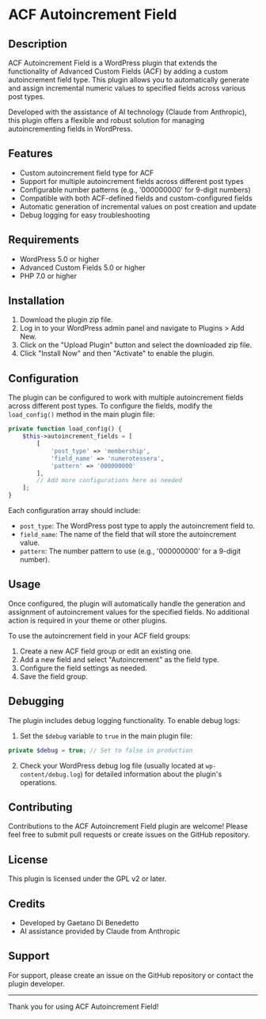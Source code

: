 # ACF Autoincrement Field

## Description

ACF Autoincrement Field is a WordPress plugin that extends the functionality of Advanced Custom Fields (ACF) by adding a custom autoincrement field type. This plugin allows you to automatically generate and assign incremental numeric values to specified fields across various post types.

Developed with the assistance of AI technology (Claude from Anthropic), this plugin offers a flexible and robust solution for managing autoincrementing fields in WordPress.

## Features

- Custom autoincrement field type for ACF
- Support for multiple autoincrement fields across different post types
- Configurable number patterns (e.g., '000000000' for 9-digit numbers)
- Compatible with both ACF-defined fields and custom-configured fields
- Automatic generation of incremental values on post creation and update
- Debug logging for easy troubleshooting

## Requirements

- WordPress 5.0 or higher
- Advanced Custom Fields 5.0 or higher
- PHP 7.0 or higher

## Installation

1. Download the plugin zip file.
2. Log in to your WordPress admin panel and navigate to Plugins > Add New.
3. Click on the "Upload Plugin" button and select the downloaded zip file.
4. Click "Install Now" and then "Activate" to enable the plugin.

## Configuration

The plugin can be configured to work with multiple autoincrement fields across different post types. To configure the fields, modify the `load_config()` method in the main plugin file:

```php
private function load_config() {
    $this->autoincrement_fields = [
        [
            'post_type' => 'membership',
            'field_name' => 'numerotessera',
            'pattern' => '000000000'
        ],
        // Add more configurations here as needed
    ];
}
```

Each configuration array should include:
- `post_type`: The WordPress post type to apply the autoincrement field to.
- `field_name`: The name of the field that will store the autoincrement value.
- `pattern`: The number pattern to use (e.g., '000000000' for a 9-digit number).

## Usage

Once configured, the plugin will automatically handle the generation and assignment of autoincrement values for the specified fields. No additional action is required in your theme or other plugins.

To use the autoincrement field in your ACF field groups:

1. Create a new ACF field group or edit an existing one.
2. Add a new field and select "Autoincrement" as the field type.
3. Configure the field settings as needed.
4. Save the field group.

## Debugging

The plugin includes debug logging functionality. To enable debug logs:

1. Set the `$debug` variable to `true` in the main plugin file:

```php
private $debug = true; // Set to false in production
```

2. Check your WordPress debug log file (usually located at `wp-content/debug.log`) for detailed information about the plugin's operations.

## Contributing

Contributions to the ACF Autoincrement Field plugin are welcome! Please feel free to submit pull requests or create issues on the GitHub repository.

## License

This plugin is licensed under the GPL v2 or later.

## Credits

- Developed by Gaetano Di Benedetto
- AI assistance provided by Claude from Anthropic

## Support

For support, please create an issue on the GitHub repository or contact the plugin developer.

---

Thank you for using ACF Autoincrement Field!
